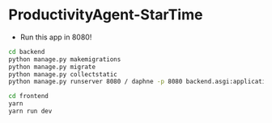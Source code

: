 # ProductivityAgent-StarTime

- Run this app in 8080!
```bash
cd backend
python manage.py makemigrations
python manage.py migrate
python manage.py collectstatic
python manage.py runserver 8080 / daphne -p 8080 backend.asgi:application
```

```bash
cd frontend
yarn
yarn run dev
```
